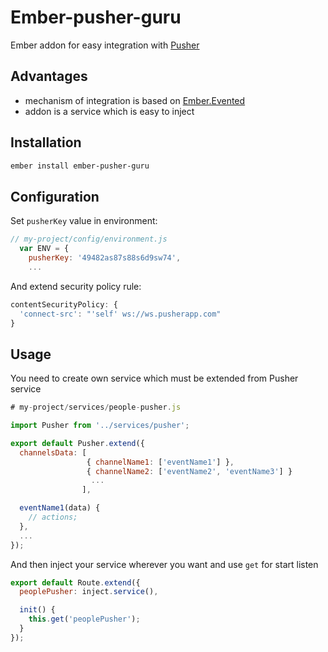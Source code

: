 # Ember-pusher-guru

Ember addon for easy integration with [Pusher](https://pusher.com/)

## Advantages

- mechanism of integration is based on [Ember.Evented](http://emberjs.com/api/classes/Ember.Evented.html)
- addon is a service which is easy to inject

## Installation
```bash
ember install ember-pusher-guru
```

## Configuration

Set `pusherKey` value in environment:
```javascript
// my-project/config/environment.js
  var ENV = {
    pusherKey: '49482as87s88s6d9sw74',
    ...
```

And extend security policy rule:
```javascript
contentSecurityPolicy: {
  'connect-src': "'self' ws://ws.pusherapp.com"
}
```

## Usage

You need to create own service which must be extended from Pusher service

```javascript
# my-project/services/people-pusher.js

import Pusher from '../services/pusher';

export default Pusher.extend({
  channelsData: [
                 { channelName1: ['eventName1'] },
                 { channelName2: ['eventName2', 'eventName3'] }
                  ...
                ],

  eventName1(data) {
    // actions;
  },
  ...
});
```

And then inject your service wherever you want and use `get` for start listen
```javascript
export default Route.extend({
  peoplePusher: inject.service(),

  init() {
    this.get('peoplePusher');
  }
});
```
